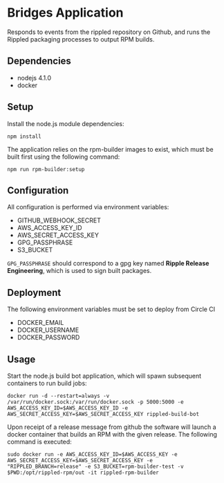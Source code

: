 # Bridges Application

Responds to events from the rippled repository on Github,
and runs the Rippled packaging processes to output RPM builds.

## Dependencies

- nodejs 4.1.0
- docker

## Setup

Install the node.js module dependencies:

```
npm install
```

The application relies on the rpm-builder images to exist, which must be
built first using the following command:

```
npm run rpm-builder:setup
```

## Configuration

All configuration is performed via environment variables:

- GITHUB_WEBHOOK_SECRET
- AWS_ACCESS_KEY_ID
- AWS_SECRET_ACCESS_KEY
- GPG_PASSPHRASE
- S3_BUCKET

`GPG_PASSPHRASE` should correspond to a gpg key named **Ripple Release Engineering**, which is used to sign built packages.

## Deployment

The following environment variables must be set to deploy from Circle CI

- DOCKER_EMAIL
- DOCKER_USERNAME
- DOCKER_PASSWORD

## Usage

Start the node.js build bot application, which will spawn subsequent containers to run build jobs:

```
docker run -d --restart=always -v /var/run/docker.sock:/var/run/docker.sock -p 5000:5000 -e AWS_ACCESS_KEY_ID=$AWS_ACCESS_KEY_ID -e AWS_SECRET_ACCESS_KEY=$AWS_SECRET_ACCESS_KEY rippled-build-bot
```

Upon receipt of a release message from github the software
will launch a docker container that builds an RPM with the
given release. The following command is executed:

```
sudo docker run -e AWS_ACCESS_KEY_ID=$AWS_ACCESS_KEY -e AWS_SECRET_ACCESS_KEY=$AWS_SECRET_ACCESS_KEY -e "RIPPLED_BRANCH=release" -e S3_BUCKET=rpm-builder-test -v $PWD:/opt/rippled-rpm/out -it rippled-rpm-builder
```

